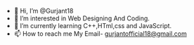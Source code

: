 - 👋 Hi, I’m @Gurjant18
- 👀 I’m interested in Web Designing And Coding.
- 🌱 I’m currently learning C++,HTml,css and JavaScript.
- 📫 How to reach me My Email- gurjantofficial18@gmail.com

<!---
Gurjant18/Gurjant18 is a ✨ special ✨ repository because its `README.md` (this file) appears on your GitHub profile.
You can click the Preview link to take a look at your changes.
--->
